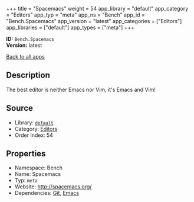 ﻿+++
title = "Spacemacs"
weight = 54
app_library = "default"
app_category = "Editors"
app_typ = "meta"
app_ns = "Bench"
app_id = "Bench.Spacemacs"
app_version = "latest"
app_categories = ["Editors"]
app_libraries = ["default"]
app_types = ["meta"]
+++

**ID:** `Bench.Spacemacs`  
**Version:** latest  
<!--more-->

[Back to all apps](/apps/)

## Description
The best editor is neither Emacs nor Vim, it's Emacs and Vim!

## Source

* Library: [`default`](/app_libraries/default)
* Category: [Editors](/app_categories/editors)
* Order Index: 54

## Properties

* Namespace: Bench
* Name: Spacemacs
* Typ: `meta`
* Website: <http://spacemacs.org/>
* Dependencies: [Git](/apps/Bench.Git), [Emacs](/apps/Bench.Emacs)

